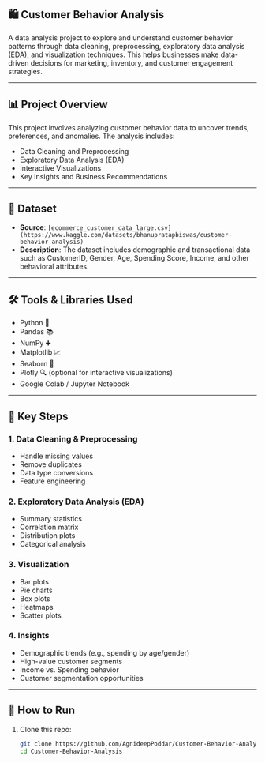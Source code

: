 ## 🛍️ Customer Behavior Analysis

A data analysis project to explore and understand customer behavior patterns through data cleaning, preprocessing, exploratory data analysis (EDA), and visualization techniques. This helps businesses make data-driven decisions for marketing, inventory, and customer engagement strategies.

---

## 📊 Project Overview

This project involves analyzing customer behavior data to uncover trends, preferences, and anomalies. The analysis includes:

- Data Cleaning and Preprocessing
- Exploratory Data Analysis (EDA)
- Interactive Visualizations
- Key Insights and Business Recommendations

---

## 📁 Dataset

- **Source**: `[ecommerce_customer_data_large.csv](https://www.kaggle.com/datasets/bhanupratapbiswas/customer-behavior-analysis)`
- **Description**: The dataset includes demographic and transactional data such as CustomerID, Gender, Age, Spending Score, Income, and other behavioral attributes.

---

## 🛠️ Tools & Libraries Used

- Python 🐍
- Pandas 📚
- NumPy ➕
- Matplotlib 📈
- Seaborn 🎨
- Plotly 🔍 (optional for interactive visualizations)
- Google Colab / Jupyter Notebook

---

## 📌 Key Steps

### 1. Data Cleaning & Preprocessing
- Handle missing values
- Remove duplicates
- Data type conversions
- Feature engineering

### 2. Exploratory Data Analysis (EDA)
- Summary statistics
- Correlation matrix
- Distribution plots
- Categorical analysis

### 3. Visualization
- Bar plots
- Pie charts
- Box plots
- Heatmaps
- Scatter plots

### 4. Insights
- Demographic trends (e.g., spending by age/gender)
- High-value customer segments
- Income vs. Spending behavior
- Customer segmentation opportunities

---

## 🚀 How to Run

1. Clone this repo:
   ```bash
   git clone https://github.com/AgnideepPoddar/Customer-Behavior-Analysis.git
   cd Customer-Behavior-Analysis
